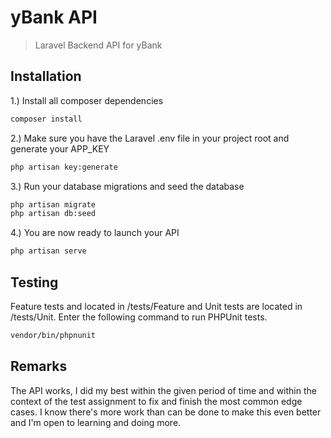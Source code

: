 # yBank API
> Laravel Backend API for yBank

## Installation
1.) Install all composer dependencies
```bash
composer install
```
2.) Make sure you have the Laravel .env file in your project root and generate your APP_KEY
```bash
php artisan key:generate
```
3.) Run your database migrations and seed the database
```bash
php artisan migrate
php artisan db:seed
```
4.) You are now ready to launch your API
```bash
php artisan serve
```
## Testing
Feature tests and located in /tests/Feature and Unit tests are located in /tests/Unit. Enter the following command to run PHPUnit tests.
```bash
vendor/bin/phpnunit
```

## Remarks
The API works, I did my best within the given period of time and within the context of the test assignment to fix and finish the most common edge cases. I know there's more work than can be done to make this even better and I'm open to learning and doing more.
